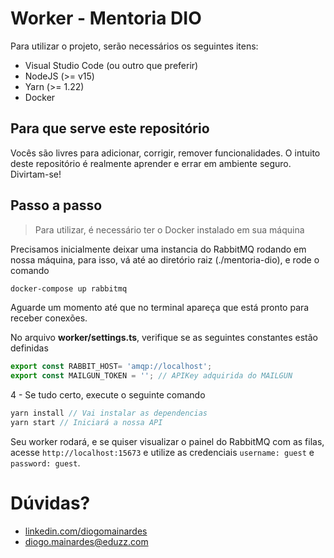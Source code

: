 # Worker - Mentoria DIO

Para utilizar o projeto, serão necessários os seguintes itens:

* Visual Studio Code (ou outro que preferir)
* NodeJS (>= v15)
* Yarn (>= 1.22)
* Docker

## Para que serve este repositório
Vocês são livres para adicionar, corrigir, remover funcionalidades. O intuito deste repositório é realmente aprender e errar em ambiente seguro.
Divirtam-se!

## Passo a passo
> Para utilizar, é necessário ter o Docker instalado em sua máquina

Precisamos inicialmente deixar uma instancia do RabbitMQ rodando em nossa máquina, para isso, vá até ao diretório raiz (./mentoria-dio), e rode o comando 

```sh
docker-compose up rabbitmq
```
Aguarde um momento até que no terminal apareça que está pronto para receber conexões.

No arquivo **worker/settings.ts**, verifique se as seguintes constantes estão definidas

```javascript
export const RABBIT_HOST= 'amqp://localhost';
export const MAILGUN_TOKEN = ''; // APIKey adquirida do MAILGUN
```

4 - Se tudo certo, execute o seguinte comando
```javascript
yarn install // Vai instalar as dependencias
yarn start // Iniciará a nossa API
```

Seu worker rodará, e se quiser visualizar o painel do RabbitMQ com as filas, acesse `http://localhost:15673` e utilize as credenciais `username: guest` e `password: guest`. 


# Dúvidas?
* [linkedin.com/diogomainardes](linkedin.com/diogomainardes)
* [diogo.mainardes@eduzz.com](diogo.mainardes@eduzz.com)


